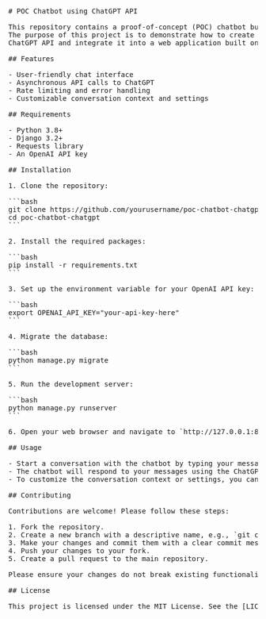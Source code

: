 <pre>
# POC Chatbot using ChatGPT API

This repository contains a proof-of-concept (POC) chatbot built using the ChatGPT API, Django, and Python. 
The purpose of this project is to demonstrate how to create a simple yet effective chatbot using the OpenAI 
ChatGPT API and integrate it into a web application built on the Django framework.

## Features

- User-friendly chat interface
- Asynchronous API calls to ChatGPT
- Rate limiting and error handling
- Customizable conversation context and settings

## Requirements

- Python 3.8+
- Django 3.2+
- Requests library
- An OpenAI API key

## Installation

1. Clone the repository:

```bash
git clone https://github.com/yourusername/poc-chatbot-chatgpt.git
cd poc-chatbot-chatgpt
```

2. Install the required packages:

```bash
pip install -r requirements.txt
```

3. Set up the environment variable for your OpenAI API key:

```bash
export OPENAI_API_KEY="your-api-key-here"
```

4. Migrate the database:

```bash
python manage.py migrate
```

5. Run the development server:

```bash
python manage.py runserver
```

6. Open your web browser and navigate to `http://127.0.0.1:8000/` to interact with the chatbot.

## Usage

- Start a conversation with the chatbot by typing your message in the input field and pressing Enter.
- The chatbot will respond to your messages using the ChatGPT API.
- To customize the conversation context or settings, you can modify the `settings.py` file or the `chatbot/utils.py` module.

## Contributing

Contributions are welcome! Please follow these steps:

1. Fork the repository.
2. Create a new branch with a descriptive name, e.g., `git checkout -b add-new-feature`.
3. Make your changes and commit them with a clear commit message.
4. Push your changes to your fork.
5. Create a pull request to the main repository.

Please ensure your changes do not break existing functionality by testing your code before submitting a pull request.

## License

This project is licensed under the MIT License. See the [LICENSE](LICENSE) file for more details.
</pre>
